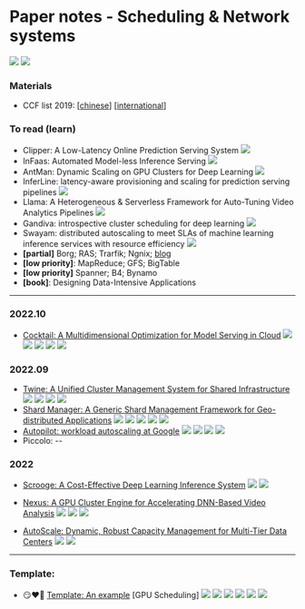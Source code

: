 

# Paper notes - Scheduling & Network systems

[![](https://img.shields.io/github/repo-size/gg-lc/papernotes-scheduling?label=repo%20size)](https://github.com/gg-lc/papernotes-scheduling) [![](https://img.shields.io/github/directory-file-count/gg-lc/papernotes-scheduling/paper?label=total%20papers&labelColor=gray&color=red)](paper)

### Materials

* CCF list 2019: [[chinese](materials/CCF_chinese.pdf)] [[international](materials/CCF_international.pdf)]

[//]: https://img.shields.io/static/v1.svg?label=abc&amp;message=abc&amp;color=blue&amp;labelColor=gray
[//]: https://blog.csdn.net/luo15242208310/article/details/114530777

### To read (learn)

* Clipper: A Low-Latency Online Prediction Serving System ![](https://img.shields.io/static/v1.svg?label=[A]&message=NSDI'17&color=purple)
* InFaas: Automated Model-less Inference Serving ![](https://img.shields.io/static/v1.svg?label=[A]&message=ATC'21&color=purple)
* AntMan: Dynamic Scaling on GPU Clusters for Deep Learning ![](https://img.shields.io/static/v1.svg?label=[A]&message=OSDI'20&color=purple)
* InferLine: latency-aware provisioning and scaling for prediction serving pipelines ![](https://img.shields.io/static/v1.svg?label=[A]&message=SoCC'20&color=purple)
* Llama: A Heterogeneous & Serverless Framework for Auto-Tuning Video Analytics Pipelines ![](https://img.shields.io/static/v1.svg?label=[A]&message=SoCC'21&color=purple)
* Gandiva: introspective cluster scheduling for deep learning ![](https://img.shields.io/static/v1.svg?label=[A]&message=OSDI'18&color=purple)
* Swayam: distributed autoscaling to meet SLAs of machine learning inference services with resource efficiency ![](https://img.shields.io/static/v1.svg?label=[B]&message=Middleware'17&color=purple)
* **[partial]** Borg; RAS; Trarfik; Ngnix; [blog](https://logz.io/blog/best-open-source-load-balancers/)
* **[low priority]**: MapReduce; GFS; BigTable
* **[low priority]** Spanner; B4; Bynamo
* **[book]**: Designing Data-Intensive Applications

----

### 2022.10

* [Cocktail: A Multidimensional Optimization for Model Serving in Cloud](paper/[3]Cocktail.pdf) [![](https://img.shields.io/static/v1.svg?label=📑&message=NOTE&color=red)](notes/xxx.md) [![](https://img.shields.io/static/v1.svg?label=[A]&message=NSDI'22&color=purple)](https://www.usenix.org/conference/nsdi22/presentation/gunasekaran) [![](https://img.shields.io/static/v1.svg?label=&logo=github&labelColor=gray&message=CODE&color=blue)](https://github.com/jashwantraj92/cocktail) [![](https://img.shields.io/static/v1.svg?label=📺&message=slides&color=green)](https://www.usenix.org/system/files/nsdi22_slides_gunasekaran.pdf) [![](https://img.shields.io/static/v1.svg?label=&labelColor=gray&logo=youtube&logoColor=red&message=TALK&color=yellow)](https://youtu.be/VAsB1XBuRZ0)

### 2022.09

* [Twine: A Unified Cluster Management System for Shared Infrastructure](paper/[2]Twine.pdf) [![](https://img.shields.io/static/v1.svg?label=[A]&message=OSDI'20&color=purple)](https://www.usenix.org/conference/osdi20/presentation/tang) [![](https://img.shields.io/static/v1.svg?label=📺&message=slides&color=green)](https://www.usenix.org/sites/default/files/conference/protected-files/osdi20_slides_tang.pdf) [![](https://img.shields.io/static/v1.svg?label=&labelColor=gray&logo=youtube&logoColor=red&message=TALK&color=yellow)](https://papertalk.org/papertalks/22334) [![](https://img.shields.io/static/v1.svg?label=📑&message=Blog&color=ffa000)](https://engineering.fb.com/2019/06/06/data-center-engineering/twine/)
* [Shard Manager: A Generic Shard Management Framework for Geo-distributed Applications](paper/[2]Shard_Manager.pdf) [![](https://img.shields.io/static/v1.svg?label=📝&message=NOTE&color=red)](notes/shard_manager.md) [![](https://img.shields.io/static/v1.svg?label=[A]&message=SOSP'21&color=purple)](https://dl.acm.org/doi/10.1145/3477132.3483546) [![](https://img.shields.io/static/v1.svg?label=📺&message=slides&color=green)](materials/xx.pdf) [![](https://img.shields.io/static/v1.svg?label=&labelColor=gray&logo=youtube&logoColor=red&message=TALK&color=yellow)](https://youtu.be/OMI52r-thFA) [![](https://img.shields.io/static/v1.svg?label=📑&message=Blog&color=ffa000)](https://engineering.fb.com/2020/08/24/production-engineering/scaling-services-with-shard-manager/)
* [Autopilot: workload autoscaling at Google](paper/[2]Autopilot.pdf) [![](https://img.shields.io/static/v1.svg?label=📝&message=NOTE&color=red)](notes/autopilot.md) [![](https://img.shields.io/static/v1.svg?label=[B]&message=EuroSys'20&color=purple)](https://dl.acm.org/doi/abs/10.1145/3342195.3387524) [![](https://img.shields.io/static/v1.svg?label=📺&message=slides&color=green)](materials/autopilot.pdf) [![](https://img.shields.io/static/v1.svg?label=&labelColor=gray&logo=youtube&logoColor=red&message=TALK&color=yellow)](https://youtu.be/RVXvMgNG10w)
* Piccolo: --

### 2022

* [Scrooge: A Cost-Effective Deep Learning Inference System]([1]Scrooge.pdf) [![](https://img.shields.io/static/v1.svg?label=[B]&message=SoCC'21&color=purple)](https://dl.acm.org/doi/10.1145/3472883.3486993) [![](https://img.shields.io/static/v1.svg?label=&labelColor=gray&logo=youtube&logoColor=red&message=TALK&color=yellow)](https://dl.acm.org/doi/10.1145/3472883.3486993#video_stream_uuid%3Af352c203-6b14-4ec0-a71a-860dc0b345f6)

* [Nexus: A GPU Cluster Engine for Accelerating DNN-Based Video Analysis](paper/[1]AutoScale.pdf) [![](https://img.shields.io/static/v1.svg?label=[A]&labelColor=gray&message=SOSP'19&color=purple)](https://dl.acm.org/doi/10.1145/3341301.3359658) [![](https://img.shields.io/static/v1.svg?label=📺&message=slides&color=green)](materials/nexus.pdf) [![](https://img.shields.io/static/v1.svg?label=📹&labelColor=gray&message=TALK&color=yellow)](https://sosp19.rcs.uwaterloo.ca/videos/D2-S2-P3.mp4)

* [AutoScale: Dynamic, Robust Capacity Management for Multi-Tier Data Centers](paper/[1]Nexus.pdf) [![](https://img.shields.io/static/v1.svg?label=📝&message=NOTE&color=red)](notes/autoscale.md) [![](https://img.shields.io/static/v1.svg?label=[A]&labelColor=gray&message=TOCS'12&color=purple)](https://dl.acm.org/doi/10.1145/2382553.2382556)

  

------


### Template:

* :smirk::heart::bookmark: [Template: An example](paper/xx.pdf) [GPU Scheduling] [![](https://img.shields.io/static/v1.svg?label=📑&message=NOTE&color=red)](notes/xxx.md) [![](https://img.shields.io/static/v1.svg?label=🌐&message=ArXiv&color=purple)](https://www.usenix.org/conference/osdi22) [![](https://img.shields.io/static/v1.svg?label=&logo=github&labelColor=gray&message=CODE&color=blue)](https://github.com/gg-lc/papernotes-rlsys) [![](https://img.shields.io/static/v1.svg?label=📺&message=slides&color=green)](/materials/xx.pdf) [![](https://img.shields.io/static/v1.svg?label=&labelColor=gray&logo=youtube&logoColor=red&message=TALK&color=yellow)](https://papertalk.org/index) [![](https://img.shields.io/static/v1.svg?label=📑&message=Blog&color=ffa000)](link)

